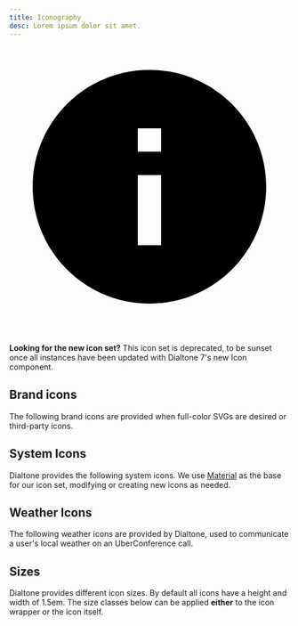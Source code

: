 ```yaml
---
title: Iconography
desc: Lorem ipsum dolor sit amet.
---
```


<aside class="d-notice d-notice--info d-mt24 d-wmx100p" role="status" aria-hidden="false">
  <div class="d-notice__icon">
    <svg aria-hidden="true" focusable="false" aria-label="Info" class="d-svg d-svg--system d-svg__info" viewBox="0 0 24 24"><path d="M12 2C6.48 2 2 6.48 2 12s4.48 10 10 10 10-4.48 10-10S17.52 2 12 2Zm1 15h-2v-6h2v6Zm0-8h-2V7h2v2Z"></path></svg>
  </div>
  <div class="d-notice__content d-stack4">
    <h2 class="d-notice__title"></h2>
    <p class="d-notice__message">
      <strong>Looking for the new icon set?</strong>
      This icon set is deprecated, to be sunset once all instances have been updated with Dialtone 7's <router-link class="d-link" to="/components/icon.html">new Icon component</router-link>.
    </p>
  </div>
</aside>

## Brand icons

The following brand icons are provided when full-color SVGs are desired or third-party icons.

<icons kind="brand"></icons>

## System Icons

Dialtone provides the following system icons. We use <a href="https://material.io/resources/icons/?style=baseline" target="_blank">Material</a> as the base for our icon set, modifying or creating new icons as needed.

<icons kind="system"></icons>

## Weather Icons

The following weather icons are provided by Dialtone, used to communicate a user's local weather on an UberConference call.

<icons kind="weather" title="Day Icons" variation="day"></icons>

<icons kind="weather" title="Night Icons" variation="night"></icons>

<weather-codes-table></weather-codes-table>

## Sizes

Dialtone provides different icon sizes. By default all icons have a height and width of 1.5em. The size classes below can be applied **either** to the icon wrapper or the icon itself.

<icon-sizes-table class="d-mt16"></icon-sizes-table>
